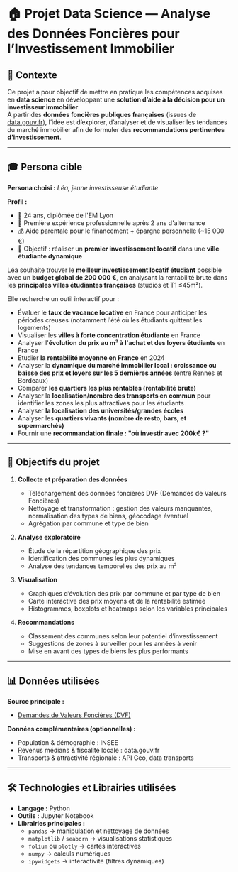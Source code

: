 # 🏠 Projet Data Science — Analyse des Données Foncières pour l’Investissement Immobilier

## 🎯 Contexte

Ce projet a pour objectif de mettre en pratique les compétences acquises en **data science** en développant une **solution d’aide à la décision pour un investisseur immobilier**.  
À partir des **données foncières publiques françaises** (issues de [data.gouv.fr](https://www.data.gouv.fr)), l’idée est d’explorer, d’analyser et de visualiser les tendances du marché immobilier afin de formuler des **recommandations pertinentes d’investissement**.

---

## 🎓 Persona cible

**Persona choisi :** *Léa, jeune investisseuse étudiante*

**Profil :**
- 👩 24 ans, diplômée de l'EM Lyon
- 💼 Première expérience professionnelle après 2 ans d'alternance
- 💰 Aide parentale pour le financement + épargne personnelle (~15 000 €)
- 🎯 Objectif : réaliser un **premier investissement locatif** dans une **ville étudiante dynamique**

Léa souhaite trouver le **meilleur investissement locatif étudiant** possible avec un **budget global de 200 000 €**, en analysant la rentabilité brute dans les **principales villes étudiantes françaises** (studios et T1 ≤45m²).

Elle recherche un outil interactif pour :
- Évaluer le **taux de vacance locative** en France pour anticiper les périodes creuses (notamment l'été où les étudiants quittent les logements)
- Visualiser les **villes à forte concentration étudiante** en France
- Analyser l'**évolution du prix au m² à l'achat et des loyers étudiants** en France
- Etudier **la rentabilité moyenne en France** en 2024
- Analyser la **dynamique du marché immobilier local : croissance ou baisse des prix et loyers sur les 5 dernières années** (entre Rennes et Bordeaux)
- Comparer **les quartiers les plus rentables (rentabilité brute)**
- Analyser la **localisation/nombre des transports en commun** pour identifier les zones les plus attractives pour les étudiants
- Analyser **la localisation des universités/grandes écoles**
- Analyser les **quartiers vivants (nombre de resto, bars, et supermarchés)**
- Fournir une **recommandation finale : "où investir avec 200k€ ?"**

---

## 🧩 Objectifs du projet

1. **Collecte et préparation des données**
   - Téléchargement des données foncières DVF (Demandes de Valeurs Foncières)
   - Nettoyage et transformation : gestion des valeurs manquantes, normalisation des types de biens, géocodage éventuel
   - Agrégation par commune et type de bien

2. **Analyse exploratoire**
   - Étude de la répartition géographique des prix
   - Identification des communes les plus dynamiques
   - Analyse des tendances temporelles des prix au m²

3. **Visualisation**
   - Graphiques d’évolution des prix par commune et par type de bien  
   - Carte interactive des prix moyens et de la rentabilité estimée  
   - Histogrammes, boxplots et heatmaps selon les variables principales  

4. **Recommandations**
   - Classement des communes selon leur potentiel d’investissement  
   - Suggestions de zones à surveiller pour les années à venir  
   - Mise en avant des types de biens les plus performants  

---

## 📊 Données utilisées

**Source principale :**  
- [Demandes de Valeurs Foncières (DVF)](https://www.data.gouv.fr/fr/datasets/demandes-de-valeurs-foncieres/)

**Données complémentaires (optionnelles) :**
- Population & démographie : INSEE  
- Revenus médians & fiscalité locale : data.gouv.fr  
- Transports & attractivité régionale : API Geo, data transports  

---

## 🛠️ Technologies et Librairies utilisées

- **Langage :** Python  
- **Outils :** Jupyter Notebook  
- **Librairies principales :**
  - `pandas` → manipulation et nettoyage de données  
  - `matplotlib` / `seaborn` → visualisations statistiques  
  - `folium` ou `plotly` → cartes interactives  
  - `numpy` → calculs numériques  
  - `ipywidgets` → interactivité (filtres dynamiques)
